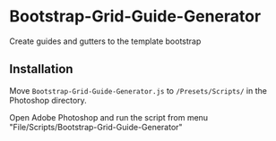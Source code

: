 Bootstrap-Grid-Guide-Generator
==============================

Create guides and gutters to the template bootstrap

## Installation

Move `Bootstrap-Grid-Guide-Generator.js` to `/Presets/Scripts/` in the Photoshop directory.

Open Adobe Photoshop and run the script from menu "File/Scripts/Bootstrap-Grid-Guide-Generator"
